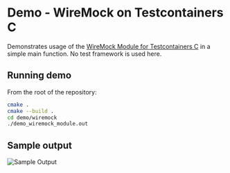 # Demo - WireMock on Testcontainers C

Demonstrates usage of the [WireMock Module for Testcontainers C](../../modules/wiremock/README.md) in a simple main function.
No test framework is used here.

## Running demo

From the root of the repository:

```bash
cmake .
cmake --build .
cd demo/wiremock
./demo_wiremock_module.out
```

## Sample output

![Sample Output](./sample_output.png)
